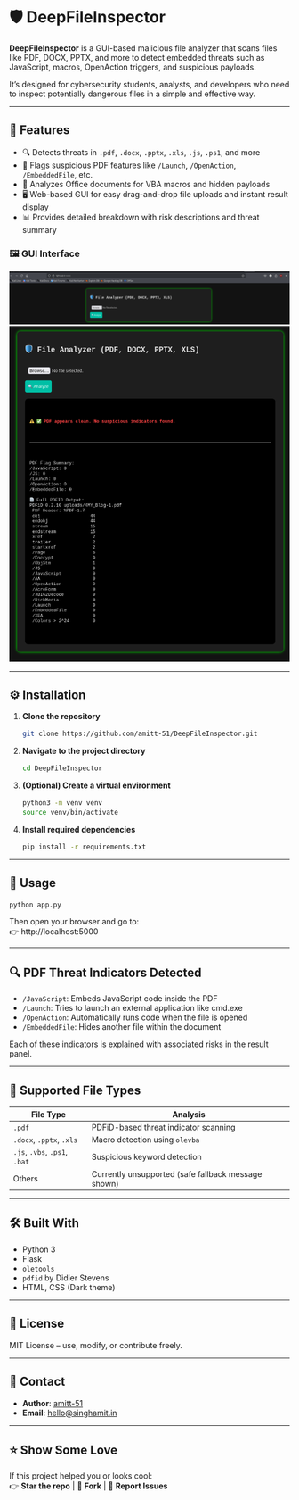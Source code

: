 # 🛡️ DeepFileInspector

**DeepFileInspector** is a GUI-based malicious file analyzer that scans files like PDF, DOCX, PPTX, and more to detect embedded threats such as JavaScript, macros, OpenAction triggers, and suspicious payloads.

It’s designed for cybersecurity students, analysts, and developers who need to inspect potentially dangerous files in a simple and effective way.

---

## 🧠 Features

- 🔍 Detects threats in `.pdf`, `.docx`, `.pptx`, `.xls`, `.js`, `.ps1`, and more
- 🚨 Flags suspicious PDF features like `/Launch`, `/OpenAction`, `/EmbeddedFile`, etc.
- 🧬 Analyzes Office documents for VBA macros and hidden payloads
- 🖥️ Web-based GUI for easy drag-and-drop file uploads and instant result display
- 📊 Provides detailed breakdown with risk descriptions and threat summary

### 🖼️ GUI Interface
![GUI Home](DeepFileInspector1.png)
![GUI Result](DeepFileInspector2.png)

---

## ⚙️ Installation

1. **Clone the repository**
   ```bash
   git clone https://github.com/amitt-51/DeepFileInspector.git
   ```

2. **Navigate to the project directory**
   ```bash
   cd DeepFileInspector
   ```

3. **(Optional) Create a virtual environment**
   ```bash
   python3 -m venv venv
   source venv/bin/activate
   ```

4. **Install required dependencies**
   ```bash
   pip install -r requirements.txt
   ```

---

## 🚀 Usage

```bash
python app.py
```

Then open your browser and go to:  
👉 http://localhost:5000

---

## 🔍 PDF Threat Indicators Detected

- `/JavaScript`: Embeds JavaScript code inside the PDF
- `/Launch`: Tries to launch an external application like cmd.exe
- `/OpenAction`: Automatically runs code when the file is opened
- `/EmbeddedFile`: Hides another file within the document

Each of these indicators is explained with associated risks in the result panel.

---

## 📂 Supported File Types

| File Type | Analysis |
|-----------|----------|
| `.pdf`    | PDFiD-based threat indicator scanning |
| `.docx`, `.pptx`, `.xls` | Macro detection using `olevba` |
| `.js`, `.vbs`, `.ps1`, `.bat` | Suspicious keyword detection |
| Others    | Currently unsupported (safe fallback message shown) |

---

## 🛠️ Built With

- Python 3
- Flask
- `oletools`
- `pdfid` by Didier Stevens
- HTML, CSS (Dark theme)

---

## 🧾 License

MIT License – use, modify, or contribute freely.

---

## 🙋 Contact

- **Author**: [amitt-51](https://github.com/amitt-51)
- **Email**: hello@singhamit.in

---

## ⭐️ Show Some Love

If this project helped you or looks cool:  
👉 **Star the repo** | 🔁 **Fork** | 🐛 **Report Issues**
